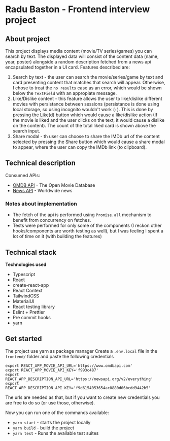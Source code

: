 # Radu Baston - Frontend interview project

## About project

This project displays media content (movie/TV series/games) you can search by text. The displayed data will consist of the content data (name, year, poster) alongside
a random description fetched from a news api encapsulated together in a UI card. Features described are:

1. Search by text - the user can search the movie/series/game by text and card presenting content that matches that search will appear. Otherwise,
I chose to treat the `no results` case as an error, which would be shown below the `TextField` with an appropiate message.
2. Like/Dislike content - this feature allows the user to like/dislike different movies with persistance between sessions (persistance is done using local storage, so using incognito wouldn't work :) ). This is done by pressing the Like(d) button which would cause a like/dislike action (If the movie is liked and the user clicks on the text, it would cause a dislike on the content). The count of the total liked card is shown above the search input.
3. Share modal - th user can choose to share the IMDb url of the content selected by pressing the Share button which would cause a share modal to appear, where the user can copy the IMDb link (to clipboard).

## Technical description

Consumed APIs:

- [OMDB API](https://omdbapi.com/) - The Open Movie Database
- [News API](https://newsapi.org/) - Worldwide news

### Notes about implementation

- The fetch of the api is performed using `Promise.all` mechanism to benefit from concurrency on fetches.
- Tests were performed for only some of the components (I reckon other hooks/components are worth testing as well), but I was feeling I spent a lot of time on it (with building the features)

## Technical stack

**Technologies used**
 - Typescript
 - React
 - create-react-app
 - React Context
 - TailwindCSS
 - MaterialUI
 - React testing library
 - Eslint + Prettier
 - Pre commit hooks
 - yarn

## Get started

The project use yarn as package manager
Create a `.env.local` file in the `frontend/` folder and paste the following credentials 

```
export REACT_APP_MOVIE_API_URL='https://www.omdbapi.com'
export REACT_APP_MOVIE_API_KEY='f993c487'
export REACT_APP_DESCRIPTION_API_URL='https://newsapi.org/v2/everything'
export REACT_APP_DESCRIPTION_API_KEY='f9d6154053654ac0880d06bcdd9442b5'
```
The urls are needed as that, but if you want to create new credentials you are free to do so (or use those, otherwise).

Now you can run one of the commands available:
 - `yarn start` - starts the project locally
 - `yarn build` - build the project
 - `yarn test` - Runs the available test suites
